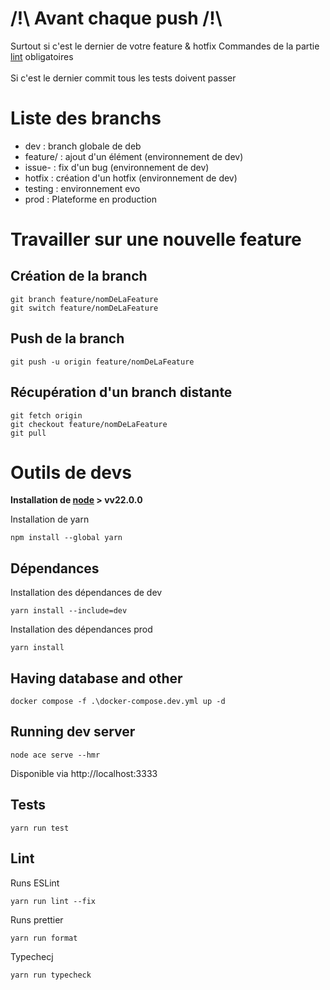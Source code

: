 # /!\ Avant chaque push /!\
Surtout si c'est le dernier de votre feature & hotfix
Commandes de la partie [lint](#Lint) obligatoires
<br>
<br>
Si c'est le dernier commit  tous les tests doivent passer

#  Liste des branchs

- dev : branch globale de deb
- feature/ : ajout d'un élément (environnement de dev)
- issue- : fix d'un bug (environnement de dev)
- hotfix : création d'un hotfix (environnement de dev)
- testing : environnement evo
- prod : Plateforme en production

# Travailler sur une nouvelle  feature
## Création de la branch
````shell
git branch feature/nomDeLaFeature
git switch feature/nomDeLaFeature
````

## Push de la branch
````shell
git push -u origin feature/nomDeLaFeature
````

## Récupération d'un branch distante
````shell
git fetch origin
git checkout feature/nomDeLaFeature
git pull
````

# Outils de devs
**Installation de [node](https://nodejs.org/en/) > vv22.0.0**

Installation de yarn
```shell
npm install --global yarn
```

## Dépendances

Installation des dépendances de dev

```shell
yarn install --include=dev
```

Installation des dépendances prod

```shell
yarn install
```

## Having database and other

```shell
docker compose -f .\docker-compose.dev.yml up -d
```

## Running dev server

```shell
node ace serve --hmr
```

Disponible via http://localhost:3333

## Tests

```shell
yarn run test
```

## Lint

Runs ESLint

```shell
yarn run lint --fix
```

Runs prettier

```shell
yarn run format
```

Typechecj

```shell
yarn run typecheck
```
